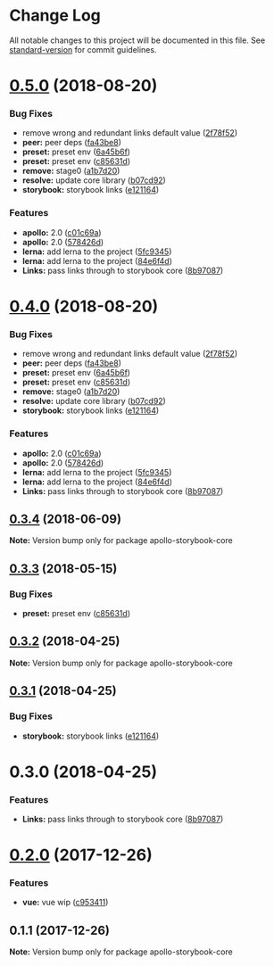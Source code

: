# Change Log

All notable changes to this project will be documented in this file. See [standard-version](https://github.com/conventional-changelog/standard-version) for commit guidelines.

<a name="0.5.0"></a>
# [0.5.0](https://github.com/abhiaiyer91/apollo-storybook-decorator/compare/v0.5.1...v0.5.0) (2018-08-20)


### Bug Fixes

* remove wrong and redundant links default value ([2f78f52](https://github.com/abhiaiyer91/apollo-storybook-decorator/commit/2f78f52))
* **peer:** peer deps ([fa43be8](https://github.com/abhiaiyer91/apollo-storybook-decorator/commit/fa43be8))
* **preset:** preset env ([6a45b6f](https://github.com/abhiaiyer91/apollo-storybook-decorator/commit/6a45b6f))
* **preset:** preset env ([c85631d](https://github.com/abhiaiyer91/apollo-storybook-decorator/commit/c85631d))
* **remove:** stage0 ([a1b7d20](https://github.com/abhiaiyer91/apollo-storybook-decorator/commit/a1b7d20))
* **resolve:** update core library ([b07cd92](https://github.com/abhiaiyer91/apollo-storybook-decorator/commit/b07cd92))
* **storybook:** storybook links ([e121164](https://github.com/abhiaiyer91/apollo-storybook-decorator/commit/e121164))


### Features

* **apollo:** 2.0 ([c01c69a](https://github.com/abhiaiyer91/apollo-storybook-decorator/commit/c01c69a))
* **apollo:** 2.0 ([578426d](https://github.com/abhiaiyer91/apollo-storybook-decorator/commit/578426d))
* **lerna:** add lerna to the project ([5fc9345](https://github.com/abhiaiyer91/apollo-storybook-decorator/commit/5fc9345))
* **lerna:** add lerna to the project ([84e6f4d](https://github.com/abhiaiyer91/apollo-storybook-decorator/commit/84e6f4d))
* **Links:** pass links through to storybook core ([8b97087](https://github.com/abhiaiyer91/apollo-storybook-decorator/commit/8b97087))



<a name="0.4.0"></a>
# [0.4.0](https://github.com/abhiaiyer91/apollo-storybook-decorator/compare/v0.5.1...v0.4.0) (2018-08-20)


### Bug Fixes

* remove wrong and redundant links default value ([2f78f52](https://github.com/abhiaiyer91/apollo-storybook-decorator/commit/2f78f52))
* **peer:** peer deps ([fa43be8](https://github.com/abhiaiyer91/apollo-storybook-decorator/commit/fa43be8))
* **preset:** preset env ([6a45b6f](https://github.com/abhiaiyer91/apollo-storybook-decorator/commit/6a45b6f))
* **preset:** preset env ([c85631d](https://github.com/abhiaiyer91/apollo-storybook-decorator/commit/c85631d))
* **remove:** stage0 ([a1b7d20](https://github.com/abhiaiyer91/apollo-storybook-decorator/commit/a1b7d20))
* **resolve:** update core library ([b07cd92](https://github.com/abhiaiyer91/apollo-storybook-decorator/commit/b07cd92))
* **storybook:** storybook links ([e121164](https://github.com/abhiaiyer91/apollo-storybook-decorator/commit/e121164))


### Features

* **apollo:** 2.0 ([c01c69a](https://github.com/abhiaiyer91/apollo-storybook-decorator/commit/c01c69a))
* **apollo:** 2.0 ([578426d](https://github.com/abhiaiyer91/apollo-storybook-decorator/commit/578426d))
* **lerna:** add lerna to the project ([5fc9345](https://github.com/abhiaiyer91/apollo-storybook-decorator/commit/5fc9345))
* **lerna:** add lerna to the project ([84e6f4d](https://github.com/abhiaiyer91/apollo-storybook-decorator/commit/84e6f4d))
* **Links:** pass links through to storybook core ([8b97087](https://github.com/abhiaiyer91/apollo-storybook-decorator/commit/8b97087))



<a name="0.3.4"></a>
## [0.3.4](https://github.com/abhiaiyer91/apollo-storybook-decorator/compare/apollo-storybook-core@0.3.3...apollo-storybook-core@0.3.4) (2018-06-09)




**Note:** Version bump only for package apollo-storybook-core

<a name="0.3.3"></a>
## [0.3.3](https://github.com/abhiaiyer91/apollo-storybook-decorator/compare/apollo-storybook-core@0.3.2...apollo-storybook-core@0.3.3) (2018-05-15)


### Bug Fixes

* **preset:** preset env ([c85631d](https://github.com/abhiaiyer91/apollo-storybook-decorator/commit/c85631d))




<a name="0.3.2"></a>
## [0.3.2](https://github.com/abhiaiyer91/apollo-storybook-decorator/compare/apollo-storybook-core@0.3.1...apollo-storybook-core@0.3.2) (2018-04-25)




**Note:** Version bump only for package apollo-storybook-core

<a name="0.3.1"></a>
## [0.3.1](https://github.com/abhiaiyer91/apollo-storybook-decorator/compare/apollo-storybook-core@0.3.0...apollo-storybook-core@0.3.1) (2018-04-25)


### Bug Fixes

* **storybook:** storybook links ([e121164](https://github.com/abhiaiyer91/apollo-storybook-decorator/commit/e121164))




<a name="0.3.0"></a>
# 0.3.0 (2018-04-25)


### Features

* **Links:** pass links through to storybook core ([8b97087](https://github.com/abhiaiyer91/apollo-storybook-decorator/commit/8b97087))




<a name="0.2.0"></a>
# [0.2.0](https://github.com/abhiaiyer91/apollo-storybook-decorator/compare/apollo-storybook-core@0.1.1...apollo-storybook-core@0.2.0) (2017-12-26)


### Features

* **vue:** vue wip ([c953411](https://github.com/abhiaiyer91/apollo-storybook-decorator/commit/c953411))




<a name="0.1.1"></a>
## 0.1.1 (2017-12-26)




**Note:** Version bump only for package apollo-storybook-core
